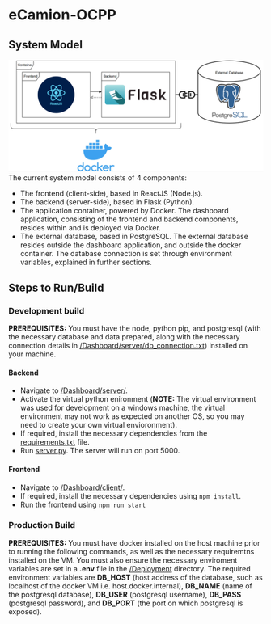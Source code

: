 # eCamion-OCPP

## System Model
![System Model](./readme/eCAMION_system_model.png "System Model")
The current system model consists of 4 components:
- The frontend (client-side), based in ReactJS (Node.js).
- The backend (server-side), based in Flask (Python).
- The application container, powered by Docker. The dashboard application, consisting of the frontend and backend components, resides within and is deployed via Docker.
- The external database, based in PostgreSQL. The external database resides outside the dashboard application, and outside the docker container. The database connection is set through environment variables, explained in further sections.




## Steps to Run/Build 
### Development build
**PREREQUISITES:** You must have the node, python pip, and postgresql (with the necessary database and data prepared, along with the necessary connection details in [/Dashboard/server/db_connection.txt](./Dashboard/server/db_connection.txt)) installed on your machine.
#### Backend
- Navigate to [/Dashboard/server/](./Dashboard/server/).
- Activate the virtual python enironment (**NOTE:** The virtual environment was used for development on a windows machine, the virtual environment may not work as expected on another OS, so you may need to create your own virtual envioronment).
- If required, install the necessary dependencies from the [requirements.txt](./Dashboard/server/requirements.txt) file.
- Run [server.py](./Dashboard/server/server.py). The server will run on port 5000.

#### Frontend
- Navigate to [/Dashboard/client/](./Dashboard/client/).
- If required, install the necessary dependencies using `npm install`.
- Run the frontend using `npm run start`

### Production Build
**PREREQUISITES:** You must have docker installed on the host machine prior to running the following commands, as well as the necessary requiremtns installed on the VM. You must also ensure the necessary enviroment variables are set in a **.env** file in the [/Deployment](./Deployment/) directory. The required environment variables are **DB_HOST** (host address of the database, such as localhost of the docker VM i.e. host.docker.internal), **DB_NAME** (name of the postgresql database), **DB_USER** (postgresql username), **DB_PASS** (postgresql password), and **DB_PORT** (the port on which postgresql is exposed).
